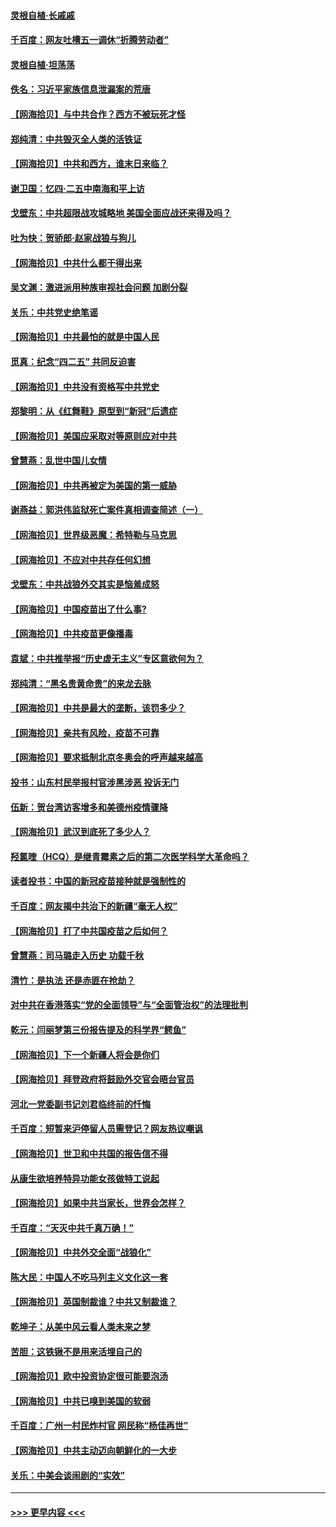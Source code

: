 #### [灵根自植‧长戚戚](../pages/nsc993/n12905585.md?t=04262102) 
#### [千百度：网友吐槽五一调休“折腾劳动者”](../pages/nsc993/n12905934.md?t=04262102) 
#### [灵根自植‧坦荡荡](../pages/nsc993/n12905562.md?t=04262102) 
#### [佚名：习近平家族信息泄漏案的荒唐](../pages/nsc993/n12904705.md?t=04262102) 
#### [【网海拾贝】与中共合作？西方不被玩死才怪](../pages/nsc993/n12903873.md?t=04262102) 
#### [郑纯清：中共毁灭全人类的活铁证](../pages/nsc993/n12903785.md?t=04262102) 
#### [【网海拾贝】中共和西方，谁末日来临？](../pages/nsc993/n12903482.md?t=04262102) 
#### [谢卫国：忆四‧二五中南海和平上访](../pages/nsc993/n12902192.md?t=04262102) 
#### [戈壁东：中共超限战攻城略地 美国全面应战还来得及吗？](../pages/nsc993/n12902297.md?t=04262102) 
#### [吐为快：贺骄郎‧赵家战狼与狗儿](../pages/nsc993/n12902280.md?t=04262102) 
#### [【网海拾贝】中共什么都干得出来](../pages/nsc993/n12897500.md?t=04262102) 
#### [吴文渊：激进派用种族审视社会问题 加剧分裂](../pages/nsc993/n12893881.md?t=04262102) 
#### [关乐：中共党史绝笔谣](../pages/nsc993/n12897270.md?t=04262102) 
#### [【网海拾贝】中共最怕的就是中国人民](../pages/nsc993/n12894705.md?t=04262102) 
#### [觅真：纪念“四二五” 共同反迫害](../pages/nsc993/n12894553.md?t=04262102) 
#### [【网海拾贝】中共没有资格写中共党史](../pages/nsc993/n12892231.md?t=04262102) 
#### [郑黎明：从《红舞鞋》原型到“新冠”后遗症](../pages/nsc993/n12890469.md?t=04262102) 
#### [【网海拾贝】美国应采取对等原则应对中共](../pages/nsc993/n12889176.md?t=04262102) 
#### [曾慧燕：乱世中国儿女情](../pages/nsc993/n12887931.md?t=04262102) 
#### [【网海拾贝】中共再被定为美国的第一威胁](../pages/nsc993/n12887580.md?t=04262102) 
#### [谢燕益：郭洪伟监狱死亡案件真相调查简述（一）](../pages/nsc993/n12885648.md?t=04262102) 
#### [【网海拾贝】世界级恶魔：希特勒与马克思](../pages/nsc993/n12884062.md?t=04262102) 
#### [【网海拾贝】不应对中共存任何幻想](../pages/nsc993/n12881460.md?t=04262102) 
#### [戈壁东：中共战狼外交其实是恼羞成怒](../pages/nsc993/n12880392.md?t=04262102) 
#### [【网海拾贝】中国疫苗出了什么事?](../pages/nsc993/n12879124.md?t=04262102) 
#### [【网海拾贝】中共疫苗更像播毒](../pages/nsc993/n12876631.md?t=04262102) 
#### [袁斌：中共推举报“历史虚无主义”专区意欲何为？](../pages/nsc993/n12876530.md?t=04262102) 
#### [郑纯清：“黑名贵黄命贵”的来龙去脉](../pages/nsc993/n12875589.md?t=04262102) 
#### [【网海拾贝】中共是最大的垄断，该罚多少？](../pages/nsc993/n12874006.md?t=04262102) 
#### [【网海拾贝】亲共有风险，疫苗不可靠](../pages/nsc993/n12872224.md?t=04262102) 
#### [【网海拾贝】要求抵制北京冬奥会的呼声越来越高](../pages/nsc993/n12868962.md?t=04262102) 
#### [投书：山东村民举报村官涉黑涉恶 投诉无门](../pages/nsc993/n12869726.md?t=04262102) 
#### [伍新：贺台湾访客增多和美德州疫情骤降](../pages/nsc993/n12865651.md?t=04262102) 
#### [【网海拾贝】武汉到底死了多少人？](../pages/nsc993/n12863707.md?t=04262102) 
#### [羟氯喹（HCQ）是继青霉素之后的第二次医学科学大革命吗？](../pages/nsc993/n12638564.md?t=04262102) 
#### [读者投书：中国的新冠疫苗接种就是强制性的](../pages/nsc993/n12859932.md?t=04262102) 
#### [千百度：网友揭中共治下的新疆“毫无人权”](../pages/nsc993/n12858385.md?t=04262102) 
#### [【网海拾贝】打了中共国疫苗之后如何？](../pages/nsc993/n12857866.md?t=04262102) 
#### [曾慧燕：司马璐走入历史 功载千秋](../pages/nsc993/n12856996.md?t=04262102) 
#### [清竹：是执法 还是赤匪在抢劫？](../pages/nsc993/n12856952.md?t=04262102) 
#### [对中共在香港落实“党的全面领导”与“全面管治权”的法理批判](../pages/nsc993/n12856929.md?t=04262102) 
#### [乾元：闫丽梦第三份报告提及的科学界“鳄鱼”](../pages/nsc993/n12855985.md?t=04262102) 
#### [【网海拾贝】下一个新疆人将会是你们](../pages/nsc993/n12855864.md?t=04262102) 
#### [【网海拾贝】拜登政府将鼓励外交官会晤台官员](../pages/nsc993/n12853615.md?t=04262102) 
#### [河北一党委副书记刘君临终前的忏悔](../pages/nsc993/n12849420.md?t=04262102) 
#### [千百度：短暂来沪停留人员需登记？网友热议嘲讽](../pages/nsc993/n12853497.md?t=04262102) 
#### [【网海拾贝】世卫和中共国的报告信不得](../pages/nsc993/n12850902.md?t=04262102) 
#### [从康生欲培养特异功能女孩做特工说起](../pages/nsc993/n12849289.md?t=04262102) 
#### [【网海拾贝】如果中共当家长，世界会怎样？](../pages/nsc993/n12848436.md?t=04262102) 
#### [千百度：“天灭中共千真万确！”](../pages/nsc993/n12845659.md?t=04262102) 
#### [【网海拾贝】中共外交全面“战狼化”](../pages/nsc993/n12845607.md?t=04262102) 
#### [陈大民：中国人不吃马列主义文化这一套](../pages/nsc993/n12842496.md?t=04262102) 
#### [【网海拾贝】英国制裁谁？中共又制裁谁？](../pages/nsc993/n12840909.md?t=04262102) 
#### [乾坤子：从美中风云看人类未来之梦](../pages/nsc993/n12840590.md?t=04262102) 
#### [苦胆：这铁锹不是用来活埋自己的](../pages/nsc993/n12839512.md?t=04262102) 
#### [【网海拾贝】欧中投资协定很可能要泡汤](../pages/nsc993/n12835122.md?t=04262102) 
#### [【网海拾贝】中共已嗅到美国的软弱](../pages/nsc993/n12832411.md?t=04262102) 
#### [千百度：广州一村民炸村官 网民称“杨佳再世”](../pages/nsc993/n12832380.md?t=04262102) 
#### [【网海拾贝】中共主动迈向朝鲜化的一大步](../pages/nsc993/n12829887.md?t=04262102) 
#### [关乐：中美会谈闹剧的“实效”](../pages/nsc993/n12826698.md?t=04262102) 

----
#### [ >>> 更早内容 <<< ](../indexes/nsc993-earlier.md)
